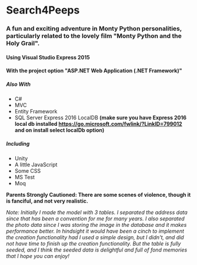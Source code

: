 # Search4Peeps

### A fun and exciting adventure in Monty Python personalities, particularly related to the lovely film "Monty Python and the Holy Grail".

#### Using Visual Studio Express 2015

#### With the project option "ASP.NET Web Application (.NET Framework)"

##### Also With 

* C#
* MVC
* Entity Framework
* SQL Server Express 2016 LocalDB **(make sure you have Express 2016 local db installed https://go.microsoft.com/fwlink/?LinkID=799012 and on install select localDb option)**

##### Including

* Unity
* A little JavaScript
* Some CSS
* MS Test
* Moq


**Parents Strongly Cautioned: There are some scenes of violence, though it is 
fanciful, and not very realistic.**

*Note: Initially I made the model with 3 tables. I separated the address data 
since that has been a convention for me for many years. I also separated the 
photo data since I was storing the image in the database and it makes performance
better. In hindsight it would have been a cinch to implement the creation 
functionality had I used a simple design, but I didn't, and did not have time
to finish up the creation functionality. But the table is fully seeded, and I 
think the seeded data is delightful and full of fond memories that I hope you 
can enjoy!*
